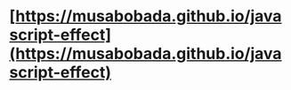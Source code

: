 # **[https://musabobada.github.io/javascript-effect](https://musabobada.github.io/javascript-effect)**
